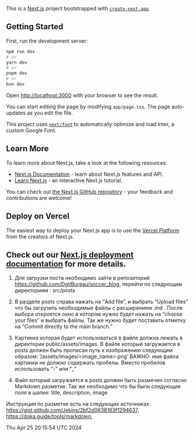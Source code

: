 This is a [Next.js](https://nextjs.org/) project bootstrapped with [`create-next-app`](https://github.com/vercel/next.js/tree/canary/packages/create-next-app).

## Getting Started

First, run the development server:

```bash
npm run dev
# or
yarn dev
# or
pnpm dev
# or
bun dev
```

Open [http://localhost:3000](http://localhost:3000) with your browser to see the result.

You can start editing the page by modifying `app/page.tsx`. The page auto-updates as you edit the file.

This project uses [`next/font`](https://nextjs.org/docs/basic-features/font-optimization) to automatically optimize and load Inter, a custom Google Font.

## Learn More

To learn more about Next.js, take a look at the following resources:

- [Next.js Documentation](https://nextjs.org/docs) - learn about Next.js features and API.
- [Learn Next.js](https://nextjs.org/learn) - an interactive Next.js tutorial.

You can check out [the Next.js GitHub repository](https://github.com/vercel/next.js/) - your feedback and contributions are welcome!

## Deploy on Vercel

The easiest way to deploy your Next.js app is to use the [Vercel Platform](https://vercel.com/new?utm_medium=default-template&filter=next.js&utm_source=create-next-app&utm_campaign=create-next-app-readme) from the creators of Next.js.

Check out our [Next.js deployment documentation](https://nextjs.org/docs/deployment) for more details.
------------

1.	Для загрузки поста необходимо зайти в репозиторий https://github.com/DgtlBureau/soccer_blog, перейти по следующим директориям : src/posts

2. 	В разделе posts справа нажать на “Add file”, и выбрать “Upload files” что бы загрузить необходимые файлы с расширением .md . После выбора откроется окно в котором нужно будет нажать на “choose your files” и выбрать файлы. Так же нужно будет поставить отметку на “Commit directly to the main branch.” 

3. 	Картинка которая будет использоваться в файле должна лежать в директории public/assets/images. В файле который загружается в posts должен быть прописан путь к изображению следующим образом: ‘/assets/images/<image_name>.png’ 
ВАЖНО: имя файла картинки не должно содержать пробелы. Вместо пробелов использовать “-” или “_”

4. 	Файл который загружается в posts должен быть размечен согласно Markdown разметке. Так же необходимо что бы были следующие поля в шапке: title, description, image

Инструкция по разметке есть на следующих источниках: https://gist.github.com/Jekins/2bf2d0638163f1294637,
https://doka.guide/tools/markdown, 

Thu Apr 25 20:15:54 UTC 2024
